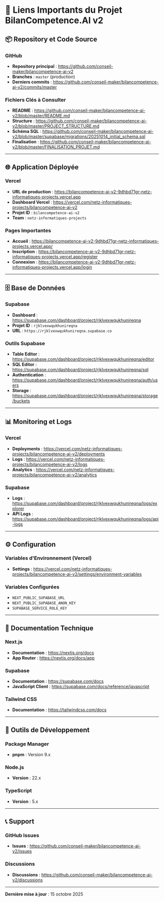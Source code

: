 # 🔗 Liens Importants du Projet BilanCompetence.AI v2

## 📦 Repository et Code Source

### GitHub
- **Repository principal** : https://github.com/conseil-maker/bilancompetence-ai-v2
- **Branches** : `master` (production)
- **Derniers commits** : https://github.com/conseil-maker/bilancompetence-ai-v2/commits/master

### Fichiers Clés à Consulter
- **README** : https://github.com/conseil-maker/bilancompetence-ai-v2/blob/master/README.md
- **Structure** : https://github.com/conseil-maker/bilancompetence-ai-v2/blob/master/PROJECT_STRUCTURE.md
- **Schéma SQL** : https://github.com/conseil-maker/bilancompetence-ai-v2/blob/master/supabase/migrations/20251014_initial_schema.sql
- **Finalisation** : https://github.com/conseil-maker/bilancompetence-ai-v2/blob/master/FINALISATION_PROJET.md

---

## 🌐 Application Déployée

### Vercel
- **URL de production** : https://bilancompetence-ai-v2-9dhbd71gr-netz-informatiques-projects.vercel.app
- **Dashboard Vercel** : https://vercel.com/netz-informatiques-projects/bilancompetence-ai-v2
- **Projet ID** : `bilancompetence-ai-v2`
- **Team** : `netz-informatiques-projects`

### Pages Importantes
- **Accueil** : https://bilancompetence-ai-v2-9dhbd71gr-netz-informatiques-projects.vercel.app/
- **Inscription** : https://bilancompetence-ai-v2-9dhbd71gr-netz-informatiques-projects.vercel.app/register
- **Connexion** : https://bilancompetence-ai-v2-9dhbd71gr-netz-informatiques-projects.vercel.app/login

---

## 🗄️ Base de Données

### Supabase
- **Dashboard** : https://supabase.com/dashboard/project/rjklvexwqukhunireqna
- **Projet ID** : `rjklvexwqukhunireqna`
- **URL** : `https://rjklvexwqukhunireqna.supabase.co`

### Outils Supabase
- **Table Editor** : https://supabase.com/dashboard/project/rjklvexwqukhunireqna/editor
- **SQL Editor** : https://supabase.com/dashboard/project/rjklvexwqukhunireqna/sql
- **Authentication** : https://supabase.com/dashboard/project/rjklvexwqukhunireqna/auth/users
- **Storage** : https://supabase.com/dashboard/project/rjklvexwqukhunireqna/storage/buckets

---

## 📊 Monitoring et Logs

### Vercel
- **Deployments** : https://vercel.com/netz-informatiques-projects/bilancompetence-ai-v2/deployments
- **Logs** : https://vercel.com/netz-informatiques-projects/bilancompetence-ai-v2/logs
- **Analytics** : https://vercel.com/netz-informatiques-projects/bilancompetence-ai-v2/analytics

### Supabase
- **Logs** : https://supabase.com/dashboard/project/rjklvexwqukhunireqna/logs/explorer
- **API Logs** : https://supabase.com/dashboard/project/rjklvexwqukhunireqna/logs/api-logs

---

## ⚙️ Configuration

### Variables d'Environnement (Vercel)
- **Settings** : https://vercel.com/netz-informatiques-projects/bilancompetence-ai-v2/settings/environment-variables

### Variables Configurées
- `NEXT_PUBLIC_SUPABASE_URL`
- `NEXT_PUBLIC_SUPABASE_ANON_KEY`
- `SUPABASE_SERVICE_ROLE_KEY`

---

## 📝 Documentation Technique

### Next.js
- **Documentation** : https://nextjs.org/docs
- **App Router** : https://nextjs.org/docs/app

### Supabase
- **Documentation** : https://supabase.com/docs
- **JavaScript Client** : https://supabase.com/docs/reference/javascript

### Tailwind CSS
- **Documentation** : https://tailwindcss.com/docs

---

## 🔧 Outils de Développement

### Package Manager
- **pnpm** : Version 9.x

### Node.js
- **Version** : 22.x

### TypeScript
- **Version** : 5.x

---

## 📞 Support

### GitHub Issues
- **Issues** : https://github.com/conseil-maker/bilancompetence-ai-v2/issues

### Discussions
- **Discussions** : https://github.com/conseil-maker/bilancompetence-ai-v2/discussions

---

**Dernière mise à jour** : 15 octobre 2025

